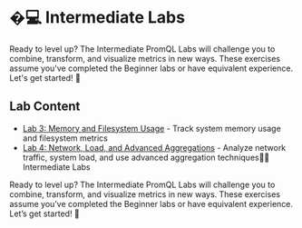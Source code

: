 # �‍💻 Intermediate Labs

Ready to level up? The Intermediate PromQL Labs will challenge you to combine, transform, and visualize metrics in new ways. These exercises assume you've completed the Beginner labs or have equivalent experience. Let's get started! 💪

## Lab Content

- [Lab 3: Memory and Filesystem Usage](Lab3_Memory_Filesystem.md) - Track system memory usage and filesystem metrics
- [Lab 4: Network, Load, and Advanced Aggregations](Lab4_Network_Load.md) - Analyze network traffic, system load, and use advanced aggregation techniques👩‍💻 Intermediate Labs

Ready to level up? The Intermediate PromQL Labs will challenge you to combine, transform, and visualize metrics in new ways. These exercises assume you’ve completed the Beginner labs or have equivalent experience. Let’s get started! 💪
